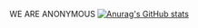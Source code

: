 WE ARE ANONYMOUS
[![Anurag's GitHub stats](https://github-readme-stats.vercel.app/api?username=yo298983)](https://github.com/anuraghazra/github-readme-stats)
